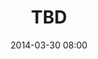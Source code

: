 ---
title: TBD
date: 2014-03-30 08:00
location: 
  name: Cremalab (Crossroads)
  link: google.com
description:
photo: tad_carpenter.jpg
register_link: google.com
isPage: false
---